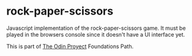 # rock-paper-scissors

Javascript implementation of the rock-paper-scissors game. It must be played in the browsers console since it doesn't have a UI interface yet.

This is part of [The Odin Proyect](https://www.theodinproject.com) Foundations Path.
